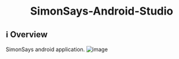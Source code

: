 <h1 align="center">SimonSays-Android-Studio</h1>

## ℹ️ Overview

SimonSays android application.
![image](https://user-images.githubusercontent.com/22189126/179817508-88329bd9-3e86-4b40-af42-89f00ce956e7.png)
